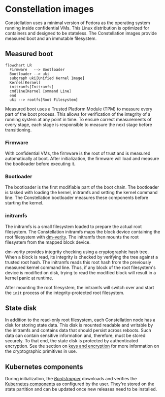 # Constellation images

Constellation uses a minimal version of Fedora as the operating system running inside confidential VMs. This Linux distribution is optimized for containers and designed to be stateless.
The Constellation images provide measured boot and an immutable filesystem.

## Measured boot

```mermaid
flowchart LR
  Firmware   --> Bootloader
  Bootloader --> uki
  subgraph uki[Unified Kernel Image]
  Kernel[Kernel]
  initramfs[Initramfs]
  cmdline[Kernel Command Line]
  end
  uki --> rootfs[Root Filesystem]
```

Measured boot uses a Trusted Platform Module (TPM) to measure every part of the boot process. This allows for verification of the integrity of a running system at any point in time. To ensure correct measurements of every stage, each stage is responsible to measure the next stage before transitioning.

### Firmware

With confidential VMs, the firmware is the root of trust and is measured automatically at boot. After initialization, the firmware will load and measure the bootloader before executing it.

### Bootloader

The bootloader is the first modifiable part of the boot chain. The bootloader is tasked with loading the kernel, initramfs and setting the kernel command line. The Constellation bootloader measures these components before starting the kernel.

### initramfs

The initramfs is a small filesystem loaded to prepare the actual root filesystem. The Constellation initramfs maps the block device containing the root filesystem with [dm-verity](https://www.kernel.org/doc/html/latest/admin-guide/device-mapper/verity.html). The initramfs then mounts the root filesystem from the mapped block device.

dm-verity provides integrity checking using a cryptographic hash tree. When a block is read, its integrity is checked by verifying the tree against a trusted root hash. The initramfs reads this root hash from the previously measured kernel command line. Thus, if any block of the root filesystem's device is modified on disk, trying to read the modified block will result in a kernel panic at runtime.

After mounting the root filesystem, the initramfs will switch over and start the `init` process of the integrity-protected root filesystem.

## State disk

In addition to the read-only root filesystem, each Constellation node has a disk for storing state data.
This disk is mounted readable and writable by the initramfs and contains data that should persist across reboots.
Such data can contain sensitive information and, therefore, must be stored securely.
To that end, the state disk is protected by authenticated encryption.
See the section on [keys and encryption](keys.md#storage-encryption) for more information on the cryptographic primitives in use.

## Kubernetes components

During initialization, the [*Bootstrapper*](components.md#bootstrapper) downloads and verifies the [Kubernetes components](https://kubernetes.io/docs/concepts/overview/components/) as configured by the user.
They're stored on the state partition and can be updated once new releases need to be installed.

